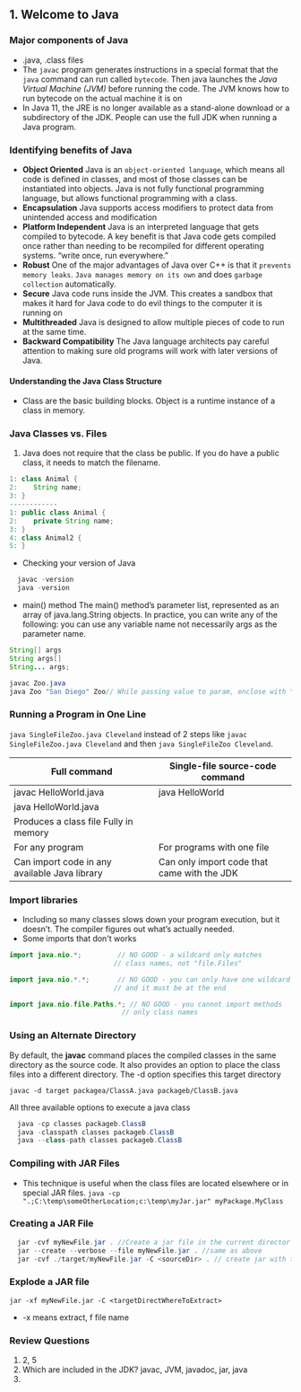 
## 1. Welcome to Java

### Major components of Java
- .java, .class files
- The `javac` program generates instructions in a special format that the `java` command can run called `bytecode`. Then java launches the _Java Virtual Machine (JVM)_ before running the code. The JVM knows how to run bytecode on the actual machine it is on
- In Java 11, the JRE is no longer available as a stand-alone download or a subdirectory of the JDK. People can use the full JDK when running a Java program.
### Identifying benefits of Java
- **Object Oriented** Java is an `object-oriented language`, which means all code is defined in classes, and most of those classes can be instantiated into objects. Java is not fully functional programming language, but allows functional programming with a class.
- **Encapsulation** Java supports access modifiers to protect data from unintended access and modification
- **Platform Independent** Java is an interpreted language that gets compiled to bytecode. A key benefit is that Java code gets compiled once rather than needing to be recompiled for different operating systems. “write once, run everywhere.”
- **Robust** One of the major advantages of Java over C++ is that it `prevents memory leaks`. `Java manages memory on its own` and does `garbage collection` automatically.
- **Secure** Java code runs inside the JVM. This creates a sandbox that makes it hard for Java code to do evil things to the computer it is running on
- **Multithreaded** Java is designed to allow multiple pieces of code to run at the same time.
- **Backward Compatibility** The Java language architects pay careful attention to making sure old programs will work with later versions of Java.

#### Understanding the Java Class Structure
- Class are the basic building blocks. Object is a runtime instance of a class in memory.

### Java Classes vs. Files
1. Java does not require that the class be public. If you do have a public class, it needs to match the filename.
```java
1: class Animal {
2:    String name;
3: }
------------
1: public class Animal {
2:    private String name;
3: }
4: class Animal2 {
5: }
```


- Checking your version of Java

```java
  javac -version
  java -version
```
- main() method
  The main() method’s parameter list, represented as an array of java.lang.String objects. In practice, you can write any of the following: you can use any variable name not necessarily args as the parameter name.

```java
String[] args
String args[]
String... args;

javac Zoo.java
java Zoo "San Diego" Zoo// While passing value to param, enclose with "" or spaced values
```

### Running a Program in One Line

`java SingleFileZoo.java Cleveland`
instead of 2 steps like `javac SingleFileZoo.java Cleveland` and then `java SingleFileZoo Cleveland`.

| Full command                                  | Single-file source-code command             |
| --------------------------------------------- | ------------------------------------------- |
| javac HelloWorld.java                         | java HelloWorld                             |  |
| java HelloWorld.java                          |                                             |
| Produces a class file	Fully in memory         |
| For any program                               | For programs with one file                  |
| Can import code in any available Java library | Can only import code that came with the JDK |

### Import libraries 
- Including so many classes slows down your program execution, but it doesn’t. The compiler figures out what’s actually needed.
- Some imports that don't works
```java
import java.nio.*;         // NO GOOD - a wildcard only matches
                          // class names, not "file.Files"

import java.nio.*.*;       // NO GOOD - you can only have one wildcard
                          // and it must be at the end

import java.nio.file.Paths.*; // NO GOOD - you cannot import methods
                            // only class names
```

### Using an Alternate Directory
By default, the **javac** command places the compiled classes in the same directory as the source code. It also provides an option to place the class files into a different directory. The -d option specifies this target directory

`javac -d target packagea/ClassA.java packageb/ClassB.java`

All three available options to execute a java class

```java
  java -cp classes packageb.ClassB
  java -classpath classes packageb.ClassB
  java --class-path classes packageb.ClassB
```
### Compiling with JAR Files
-  This technique is useful when the class files are located elsewhere or in special JAR files.
`java -cp ".;C:\temp\someOtherLocation;c:\temp\myJar.jar" myPackage.MyClass`

### Creating a JAR File

```java
  jar -cvf myNewFile.jar . //Create a jar file in the current director
  jar --create --verbose --file myNewFile.jar . //same as above
  jar -cvf ./target/myNewFile.jar -C <sourceDir> . // create jar with the files from the source directory to the destination folder target

```
### Explode a JAR file
`jar -xf myNewFile.jar -C <targetDirectWhereToExtract>`
- -x means extract, f file name 

### Review Questions
1. 2, 5
2. Which are included in the JDK? javac, JVM, javadoc, jar, java
3. 
